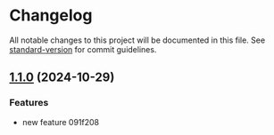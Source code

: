 # Changelog

All notable changes to this project will be documented in this file. See [standard-version](https://github.com/conventional-changelog/standard-version) for commit guidelines.

## [1.1.0](///compare/v1.0.2...v1.1.0) (2024-10-29)


### Features

* new feature 091f208
